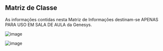 ## Matriz de Classe

As informações contidas nesta Matriz de Informações destinam-se APENAS PARA USO EM SALA DE AULA da Genesys.

![image](https://user-images.githubusercontent.com/52088444/157489656-1a164d84-d1c8-4fff-903e-bce93fd354b4.png)

![image](https://user-images.githubusercontent.com/52088444/157490065-80384d5c-1a5a-4d1f-b20f-82b1e2ed703f.png)
